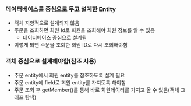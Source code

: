 ### 데이터베이스를 중심으로 두고 설계한 Entity
- 객체 지향적으로 설계되지 않음
- 주문을 조회하면 회원 Id로 회원을 조회해야 회원 정보를 알 수 있음
  - 데이터베이스 중심으로 설계됨
- 이렇게 되면 주문을 조회한 회원 ID로 다시 조회해야함

### 객체 중심으로 설계해야함(참조 사용)
- 주문 entity에서 회원 entity를 참조하도록 설계 필요
- 주문 entity에 field로 회원 entity를 가지도록 해야함
- 주문 조회 후 getMember()를 통해 바로 회원데이터를 가지고 올 수 있음(객체 그래프 탐색)
